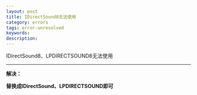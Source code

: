 ```yaml
---
layout: post
title: IDirectSound8无法使用
category: errors
tags: error-unresolved
keywords: 
description: 
---
```


IDirectSound8、LPDIRECTSOUND8无法使用

** **

**解决：**

**替换成IDirectSound、LPDIRECTSOUND即可**

 








